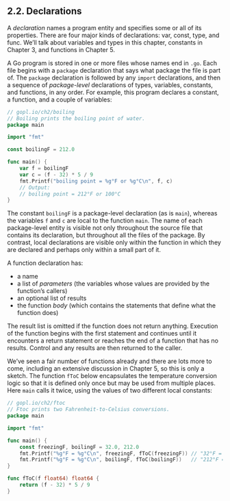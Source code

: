 ## 2.2. Declarations

A *declaration* names a program entity and specifies some or all of its properties. There are four major kinds of declarations: var, const, type, and func. We’ll talk about variables and types in this chapter, constants in Chapter 3, and functions in Chapter 5.

A Go program is stored in one or more files whose names end in `.go`. Each file begins with a `package` declaration that says what package the file is part of. The `package` declaration is followed by any `import` declarations, and then a sequence of *package-level* declarations of types, variables, constants, and functions, in any order. For example, this program declares a constant, a function, and a couple of variables:  
```go
// gopl.io/ch2/boiling
// Boiling prints the boiling point of water.
package main

import "fmt"

const boilingF = 212.0

func main() {
	var f = boilingF
	var c = (f - 32) * 5 / 9
	fmt.Printf("boiling point = %g°F or %g°C\n", f, c)
	// Output:
	// boiling point = 212°F or 100°C
}
```

The constant `boilingF` is a package-level declaration (as is `main`), whereas the variables `f` and `c` are local to the function `main`. The name of each package-level entity is visible not only throughout the source file that contains its declaration, but throughout all the files of the package. By contrast, local declarations are visible only within the function in which they are declared and perhaps only within a small part of it.  

<!-- A function declaration has a name, a list of parameters (the variables whose values are provided by the function’s callers), an optional list of results, and the function body, which contains the statements that define what the function does. The result list is omitted if the function does not return anything. Execution of the function begins with the first statement and continues until it encounters a return statement or reaches the end of a function that has no results. Control and any results are then returned to the caller.   -->
A function declaration has:
- a name 
- a list of *parameters* (the variables whose values are provided by the function’s callers) 
- an optional list of results
- the function *body* (which contains the statements that define what the function does)

The result list is omitted if the function does not return anything. Execution of the function begins with the first statement and continues until it encounters a return statement or reaches the end of a function that has no results. Control and any results are then returned to the caller.  

We’ve seen a fair number of functions already and there are lots more to come, including an extensive discussion in Chapter 5, so this is only a sketch. The function `fToC` below encapsulates the temperature conversion logic so that it is defined only once but may be used from multiple places. Here `main` calls it twice, using the values of two different local constants:  
```go
// gopl.io/ch2/ftoc
// Ftoc prints two Fahrenheit-to-Celsius conversions.
package main

import "fmt"

func main() {
	const freezingF, boilingF = 32.0, 212.0
	fmt.Printf("%g°F = %g°C\n", freezingF, fToC(freezingF)) // "32°F = 0°C"
	fmt.Printf("%g°F = %g°C\n", boilingF, fToC(boilingF))   // "212°F = 100°C"
}

func fToC(f float64) float64 {
	return (f - 32) * 5 / 9
}
```
